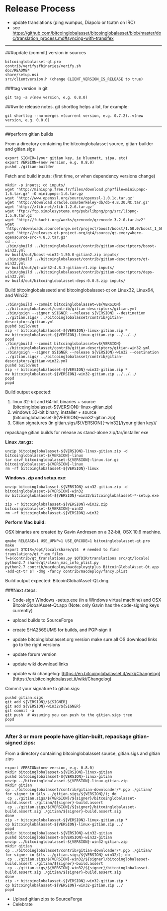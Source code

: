 Release Process
====================

* update translations (ping wumpus, Diapolo or tcatm on IRC)
* see https://github.com/bitcoinglobalasset/bitcoinglobalasset/blob/master/doc/translation_process.md#syncing-with-transifex

* * *

###update (commit) version in sources


	bitcoinglobalasset-qt.pro
	contrib/verifysfbinaries/verify.sh
	doc/README*
	share/setup.nsi
	src/clientversion.h (change CLIENT_VERSION_IS_RELEASE to true)

###tag version in git

	git tag -a v(new version, e.g. 0.8.0)

###write release notes. git shortlog helps a lot, for example:

	git shortlog --no-merges v(current version, e.g. 0.7.2)..v(new version, e.g. 0.8.0)

* * *

##perform gitian builds

 From a directory containing the bitcoinglobalasset source, gitian-builder and gitian.sigs
  
	export SIGNER=(your gitian key, ie bluematt, sipa, etc)
	export VERSION=(new version, e.g. 0.8.0)
	pushd ./gitian-builder

 Fetch and build inputs: (first time, or when dependency versions change)

	mkdir -p inputs; cd inputs/
	wget 'http://miniupnp.free.fr/files/download.php?file=miniupnpc-1.6.tar.gz' -O miniupnpc-1.6.tar.gz
	wget 'http://www.openssl.org/source/openssl-1.0.1c.tar.gz'
	wget 'http://download.oracle.com/berkeley-db/db-4.8.30.NC.tar.gz'
	wget 'http://zlib.net/zlib-1.2.6.tar.gz'
	wget 'ftp://ftp.simplesystems.org/pub/libpng/png/src/libpng-1.5.9.tar.gz'
	wget 'http://fukuchi.org/works/qrencode/qrencode-3.2.0.tar.bz2'
	wget 'http://downloads.sourceforge.net/project/boost/boost/1.50.0/boost_1_50_0.tar.bz2'
	wget 'http://releases.qt-project.org/qt4/source/qt-everywhere-opensource-src-4.8.3.tar.gz'
	cd ..
	./bin/gbuild ../bitcoinglobalasset/contrib/gitian-descriptors/boost-win32.yml
	mv build/out/boost-win32-1.50.0-gitian2.zip inputs/
	./bin/gbuild ../bitcoinglobalasset/contrib/gitian-descriptors/qt-win32.yml
	mv build/out/qt-win32-4.8.3-gitian-r1.zip inputs/
	./bin/gbuild ../bitcoinglobalasset/contrib/gitian-descriptors/deps-win32.yml
	mv build/out/bitcoinglobalasset-deps-0.0.5.zip inputs/

 Build bitcoinglobalassetd and bitcoinglobalasset-qt on Linux32, Linux64, and Win32:
  
	./bin/gbuild --commit bitcoinglobalasset=v${VERSION} ../bitcoinglobalasset/contrib/gitian-descriptors/gitian.yml
	./bin/gsign --signer $SIGNER --release ${VERSION} --destination ../gitian.sigs/ ../bitcoinglobalasset/contrib/gitian-descriptors/gitian.yml
	pushd build/out
	zip -r bitcoinglobalasset-${VERSION}-linux-gitian.zip *
	mv bitcoinglobalasset-${VERSION}-linux-gitian.zip ../../../
	popd
	./bin/gbuild --commit bitcoinglobalasset=v${VERSION} ../bitcoinglobalasset/contrib/gitian-descriptors/gitian-win32.yml
	./bin/gsign --signer $SIGNER --release ${VERSION}-win32 --destination ../gitian.sigs/ ../bitcoinglobalasset/contrib/gitian-descriptors/gitian-win32.yml
	pushd build/out
	zip -r bitcoinglobalasset-${VERSION}-win32-gitian.zip *
	mv bitcoinglobalasset-${VERSION}-win32-gitian.zip ../../../
	popd
	popd

  Build output expected:

  1. linux 32-bit and 64-bit binaries + source (bitcoinglobalasset-${VERSION}-linux-gitian.zip)
  2. windows 32-bit binary, installer + source (bitcoinglobalasset-${VERSION}-win32-gitian.zip)
  3. Gitian signatures (in gitian.sigs/${VERSION}[-win32]/(your gitian key)/

repackage gitian builds for release as stand-alone zip/tar/installer exe

**Linux .tar.gz:**

	unzip bitcoinglobalasset-${VERSION}-linux-gitian.zip -d bitcoinglobalasset-${VERSION}-linux
	tar czvf bitcoinglobalasset-${VERSION}-linux.tar.gz bitcoinglobalasset-${VERSION}-linux
	rm -rf bitcoinglobalasset-${VERSION}-linux

**Windows .zip and setup.exe:**

	unzip bitcoinglobalasset-${VERSION}-win32-gitian.zip -d bitcoinglobalasset-${VERSION}-win32
	mv bitcoinglobalasset-${VERSION}-win32/bitcoinglobalasset-*-setup.exe .
	zip -r bitcoinglobalasset-${VERSION}-win32.zip bitcoinglobalasset-${VERSION}-win32
	rm -rf bitcoinglobalasset-${VERSION}-win32

**Perform Mac build:**

  OSX binaries are created by Gavin Andresen on a 32-bit, OSX 10.6 machine.

	qmake RELEASE=1 USE_UPNP=1 USE_QRCODE=1 bitcoinglobalasset-qt.pro
	make
	export QTDIR=/opt/local/share/qt4  # needed to find translations/qt_*.qm files
	T=$(contrib/qt_translations.py $QTDIR/translations src/qt/locale)
	python2.7 share/qt/clean_mac_info_plist.py
	python2.7 contrib/macdeploy/macdeployqtplus BitcoinGlobalAsset-Qt.app -add-qt-tr $T -dmg -fancy contrib/macdeploy/fancy.plist

 Build output expected: BitcoinGlobalAsset-Qt.dmg

###Next steps:

* Code-sign Windows -setup.exe (in a Windows virtual machine) and
  OSX BitcoinGlobalAsset-Qt.app (Note: only Gavin has the code-signing keys currently)

* upload builds to SourceForge

* create SHA256SUMS for builds, and PGP-sign it

* update bitcoinglobalasset.org version
  make sure all OS download links go to the right versions

* update forum version

* update wiki download links

* update wiki changelog: [https://en.bitcoinglobalasset.it/wiki/Changelog](https://en.bitcoinglobalasset.it/wiki/Changelog)

Commit your signature to gitian.sigs:

	pushd gitian.sigs
	git add ${VERSION}/${SIGNER}
	git add ${VERSION}-win32/${SIGNER}
	git commit -a
	git push  # Assuming you can push to the gitian.sigs tree
	popd

-------------------------------------------------------------------------

### After 3 or more people have gitian-built, repackage gitian-signed zips:

From a directory containing bitcoinglobalasset source, gitian.sigs and gitian zips

	export VERSION=(new version, e.g. 0.8.0)
	mkdir bitcoinglobalasset-${VERSION}-linux-gitian
	pushd bitcoinglobalasset-${VERSION}-linux-gitian
	unzip ../bitcoinglobalasset-${VERSION}-linux-gitian.zip
	mkdir gitian
	cp ../bitcoinglobalasset/contrib/gitian-downloader/*.pgp ./gitian/
	for signer in $(ls ../gitian.sigs/${VERSION}/); do
	 cp ../gitian.sigs/${VERSION}/${signer}/bitcoinglobalasset-build.assert ./gitian/${signer}-build.assert
	 cp ../gitian.sigs/${VERSION}/${signer}/bitcoinglobalasset-build.assert.sig ./gitian/${signer}-build.assert.sig
	done
	zip -r bitcoinglobalasset-${VERSION}-linux-gitian.zip *
	cp bitcoinglobalasset-${VERSION}-linux-gitian.zip ../
	popd
	mkdir bitcoinglobalasset-${VERSION}-win32-gitian
	pushd bitcoinglobalasset-${VERSION}-win32-gitian
	unzip ../bitcoinglobalasset-${VERSION}-win32-gitian.zip
	mkdir gitian
	cp ../bitcoinglobalasset/contrib/gitian-downloader/*.pgp ./gitian/
	for signer in $(ls ../gitian.sigs/${VERSION}-win32/); do
	 cp ../gitian.sigs/${VERSION}-win32/${signer}/bitcoinglobalasset-build.assert ./gitian/${signer}-build.assert
	 cp ../gitian.sigs/${VERSION}-win32/${signer}/bitcoinglobalasset-build.assert.sig ./gitian/${signer}-build.assert.sig
	done
	zip -r bitcoinglobalasset-${VERSION}-win32-gitian.zip *
	cp bitcoinglobalasset-${VERSION}-win32-gitian.zip ../
	popd

- Upload gitian zips to SourceForge
- Celebrate 

